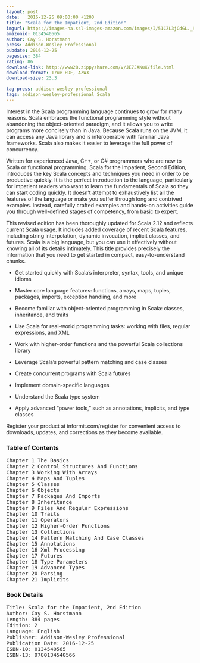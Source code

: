 ```yaml
---
layout: post
date:   2016-12-25 09:00:00 +1200
title: "Scala for the Impatient, 2nd Edition"
imgurl: https://images-na.ssl-images-amazon.com/images/I/51CZL3jCdGL._SL200_.jpg
amazonid: 0134540565
author: Cay S. Horstmann
press: Addison-Wesley Professional
pubdate: 2016-12-25
pagesize: 384
rating: 86
download-link: http://www28.zippyshare.com/v/JE7JAKuX/file.html
download-format: True PDF, AZW3
download-size: 23.3

tag-press: addison-wesley-professional
tags: addison-wesley-professional Scala
---
```


Interest in the Scala programming language continues to grow for many reasons. Scala embraces the functional programming style without abandoning the object-oriented paradigm, and it allows you to write programs more concisely than in Java. Because Scala runs on the JVM, it can access any Java library and is interoperable with familiar Java frameworks. Scala also makes it easier to leverage the full power of concurrency.

Written for experienced Java, C++, or C# programmers who are new to Scala or functional programming, Scala for the Impatient, Second Edition, introduces the key Scala concepts and techniques you need in order to be productive quickly. It is the perfect introduction to the language, particularly for impatient readers who want to learn the fundamentals of Scala so they can start coding quickly. It doesn’t attempt to exhaustively list all the features of the language or make you suffer through long and contrived examples. Instead, carefully crafted examples and hands-on activities guide you through well-defined stages of competency, from basic to expert.

This revised edition has been thoroughly updated for Scala 2.12 and reflects current Scala usage. It includes added coverage of recent Scala features, including string interpolation, dynamic invocation, implicit classes, and futures. Scala is a big language, but you can use it effectively without knowing all of its details intimately. This title provides precisely the information that you need to get started in compact, easy-to-understand chunks.

- Get started quickly with Scala’s interpreter, syntax, tools, and unique idioms

- Master core language features: functions, arrays, maps, tuples, packages, imports, exception handling, and more

- Become familiar with object-oriented programming in Scala: classes, inheritance, and traits

- Use Scala for real-world programming tasks: working with files, regular expressions, and XML

- Work with higher-order functions and the powerful Scala collections library

- Leverage Scala’s powerful pattern matching and case classes

- Create concurrent programs with Scala futures

- Implement domain-specific languages

- Understand the Scala type system

- Apply advanced “power tools,” such as annotations, implicits, and type classes

Register your product at informit.com/register for convenient access to downloads, updates, and corrections as they become available.

### Table of Contents
<pre>
Chapter 1 The Basics
Chapter 2 Control Structures And Functions
Chapter 3 Working With Arrays
Chapter 4 Maps And Tuples
Chapter 5 Classes
Chapter 6 Objects
Chapter 7 Packages And Imports
Chapter 8 Inheritance
Chapter 9 Files And Regular Expressions
Chapter 10 Traits
Chapter 11 Operators
Chapter 12 Higher-Order Functions
Chapter 13 Collections
Chapter 14 Pattern Matching And Case Classes
Chapter 15 Annotations
Chapter 16 Xml Processing
Chapter 17 Futures
Chapter 18 Type Parameters
Chapter 19 Advanced Types
Chapter 20 Parsing
Chapter 21 Implicits
</pre>

### Book Details
<pre>
Title: Scala for the Impatient, 2nd Edition
Author: Cay S. Horstmann
Length: 384 pages
Edition: 2
Language: English
Publisher: Addison-Wesley Professional
Publication Date: 2016-12-25
ISBN-10: 0134540565
ISBN-13: 9780134540566
</pre>
